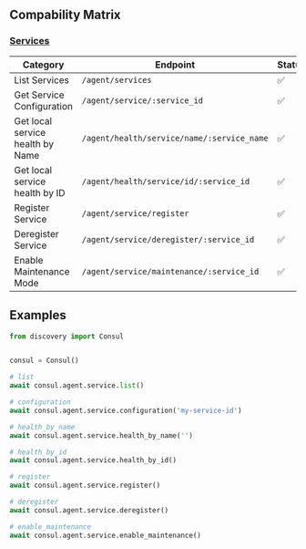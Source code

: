 ## Compability Matrix

### [Services](https://developer.hashicorp.com/consul/api-docs/agent/service)

| Category                       | Endpoint                                   | Status 
|--------------------------------| ------------------------------------------ | ------ 
| List Services                  | `/agent/services`                          | ✅ 
| Get Service Configuration      | `/agent/service/:service_id`               | ✅ 
| Get local service health by Name | `/agent/health/service/name/:service_name` | ✅ 
| Get local service health by ID | `/agent/health/service/id/:service_id`     | ✅ 
| Register Service               | `/agent/service/register`                  | ✅ 
| Deregister Service             | `/agent/service/deregister/:service_id`    | ✅ 
| Enable Maintenance Mode        | `/agent/service/maintenance/:service_id`   | ✅ 

## Examples

```python
from discovery import Consul


consul = Consul()

# list
await consul.agent.service.list()

# configuration
await consul.agent.service.configuration('my-service-id')

# health_by_name
await consul.agent.service.health_by_name('')

# health_by_id
await consul.agent.service.health_by_id()

# register
await consul.agent.service.register()

# deregister
await consul.agent.service.deregister()

# enable_maintenance
await consul.agent.service.enable_maintenance()
```
